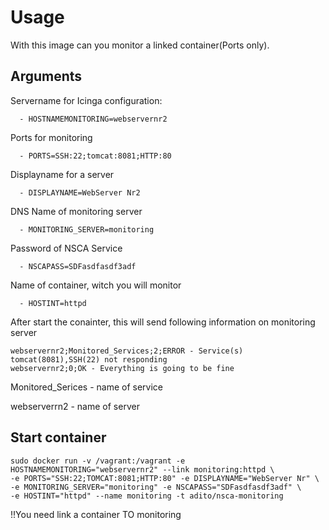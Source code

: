 # Usage
With this image can you monitor a linked container(Ports only).

## Arguments

  Servername for Icinga configuration:
  
      - HOSTNAMEMONITORING=webservernr2
      
  Ports for monitoring      
      
      - PORTS=SSH:22;tomcat:8081;HTTP:80
      
  Displayname for a server    
      
      - DISPLAYNAME=WebServer Nr2
      
  DNS Name of monitoring server
      
      - MONITORING_SERVER=monitoring
      
  Password of NSCA Service
      
      - NSCAPASS=SDFasdfasdf3adf
      
  Name of container, witch you will monitor
      
      - HOSTINT=httpd
      
  After start the conainter, this will send following information on monitoring server
  
    webservernr2;Monitored_Services;2;ERROR - Service(s) tomcat(8081),SSH(22) not responding
    webservernr2;0;OK - Everything is going to be fine

Monitored_Serices - name of service

webserverrn2 - name of server

## Start container

    sudo docker run -v /vagrant:/vagrant -e HOSTNAMEMONITORING="webservernr2" --link monitoring:httpd \
    -e PORTS="SSH:22;TOMCAT:8081;HTTP:80" -e DISPLAYNAME="WebServer Nr" \
    -e MONITORING_SERVER="monitoring" -e NSCAPASS="SDFasdfasdf3adf" \
    -e HOSTINT="httpd" --name monitoring -t adito/nsca-monitoring
  
!!You need link a container TO monitoring 
